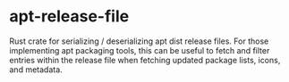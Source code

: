 # apt-release-file

Rust crate for serializing / deserializing apt dist release files. For those
implementing apt packaging tools, this can be useful to fetch and filter entries
within the release file when fetching updated package lists, icons, and metadata.
